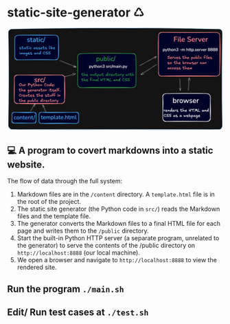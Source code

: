 # static-site-generator ♺

![architecture](/public/staticsitegenerator_infrastructure.png)

## 💻 A program to covert markdowns into a static website.

The flow of data through the full system:

1. Markdown files are in the `/content` directory. A `template.html` file is in the root of the project.
2. The static site generator (the Python code in `src/`) reads the Markdown files and the template file.
3. The generator converts the Markdown files to a final HTML file for each page and writes them to the `/public` directory.
4. Start the built-in Python HTTP server (a separate program, unrelated to the generator) to serve the contents of the /public directory on `http://localhost:8888` (our local machine).
5. We open a browser and navigate to `http://localhost:8888` to view the rendered site.

## Run the program `./main.sh`

## Edit/ Run test cases at `./test.sh`



